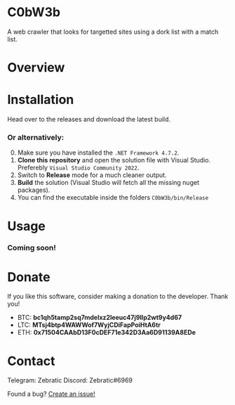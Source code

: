 # C0bW3b
 A web crawler that looks for targetted sites using a dork list with a match list.

# Overview


# Installation
Head over to the releases and download the latest build.

### Or alternatively:
0. Make sure you have installed the `.NET Framework 4.7.2`.
1. **Clone this repository** and open the solution file with Visual Studio. Preferebly `Visual Studio Community 2022`.
2. Switch to **Release** mode for a much cleaner output.
3. **Build** the solution (Visual Studio will fetch all the missing nuget packages).
4. You can find the executable inside the folders `C0bW3b/bin/Release`

# Usage
### Coming soon!

# Donate
If you like this software, consider making a donation to the developer. Thank you!
- BTC: **bc1qh5tamp2sq7mdelxz2leeuc47j9llp2wt9y4d67**
- LTC: **MTsj4btp4WAWWof7WyjCDiFapPoiHtA6tr**
- ETH: **0x71504CAAbD13F0cDEF71e342D3Aa6D91139A8EDe**

# Contact
Telegram: Zebratic
Discord: Zebratic#6969

Found a bug? [Create an issue!](https://help.github.com/en/articles/creating-an-issue)
